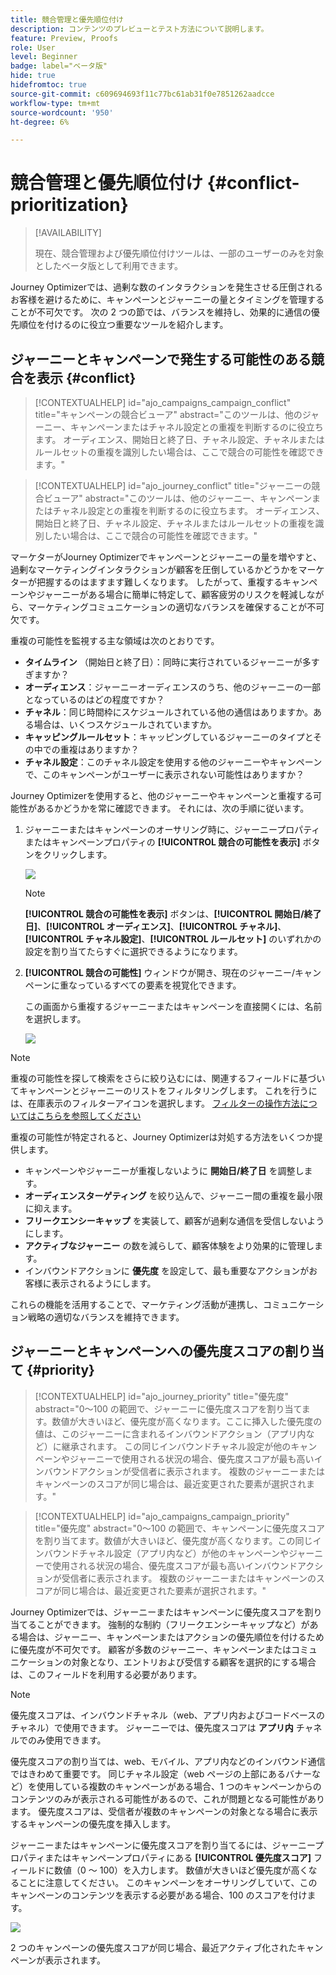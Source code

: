 ```yaml
---
title: 競合管理と優先順位付け
description: コンテンツのプレビューとテスト方法について説明します。
feature: Preview, Proofs
role: User
level: Beginner
badge: label="ベータ版"
hide: true
hidefromtoc: true
source-git-commit: c609694693f11c77bc61ab31f0e7851262aadcce
workflow-type: tm+mt
source-wordcount: '950'
ht-degree: 6%

---
```



# 競合管理と優先順位付け {#conflict-prioritization}

>[!AVAILABILITY]
>
>現在、競合管理および優先順位付けツールは、一部のユーザーのみを対象としたベータ版として利用できます。

Journey Optimizerでは、過剰な数のインタラクションを発生させる圧倒されるお客様を避けるために、キャンペーンとジャーニーの量とタイミングを管理することが不可欠です。 次の 2 つの節では、バランスを維持し、効果的に通信の優先順位を付けるのに役立つ重要なツールを紹介します。

## ジャーニーとキャンペーンで発生する可能性のある競合を表示 {#conflict}

>[!CONTEXTUALHELP]
>id="ajo_campaigns_campaign_conflict"
>title="キャンペーンの競合ビューア"
>abstract="このツールは、他のジャーニー、キャンペーンまたはチャネル設定との重複を判断するのに役立ちます。 オーディエンス、開始日と終了日、チャネル設定、チャネルまたはルールセットの重複を識別したい場合は、ここで競合の可能性を確認できます。"

>[!CONTEXTUALHELP]
>id="ajo_journey_conflict"
>title="ジャーニーの競合ビューア"
>abstract="このツールは、他のジャーニー、キャンペーンまたはチャネル設定との重複を判断するのに役立ちます。 オーディエンス、開始日と終了日、チャネル設定、チャネルまたはルールセットの重複を識別したい場合は、ここで競合の可能性を確認できます。"

マーケターがJourney Optimizerでキャンペーンとジャーニーの量を増やすと、過剰なマーケティングインタラクションが顧客を圧倒しているかどうかをマーケターが把握するのはますます難しくなります。 したがって、重複するキャンペーンやジャーニーがある場合に簡単に特定して、顧客疲労のリスクを軽減しながら、マーケティングコミュニケーションの適切なバランスを確保することが不可欠です。

重複の可能性を監視する主な領域は次のとおりです。

* **タイムライン** （開始日と終了日）：同時に実行されているジャーニーが多すぎますか？
* **オーディエンス**：ジャーニーオーディエンスのうち、他のジャーニーの一部となっているのはどの程度ですか？
* **チャネル**：同じ時間枠にスケジュールされている他の通信はありますか。ある場合は、いくつスケジュールされていますか。
* **キャッピングルールセット**：キャッピングしているジャーニーのタイプとその中での重複はありますか？
* **チャネル設定**：このチャネル設定を使用する他のジャーニーやキャンペーンで、このキャンペーンがユーザーに表示されない可能性はありますか？

Journey Optimizerを使用すると、他のジャーニーやキャンペーンと重複する可能性があるかどうかを常に確認できます。 それには、次の手順に従います。

1. ジャーニーまたはキャンペーンのオーサリング時に、ジャーニープロパティまたはキャンペーンプロパティの **[!UICONTROL 競合の可能性を表示]** ボタンをクリックします。

   ![](assets/view-conflicts.png)

   >[!NOTE]
   >
   >**[!UICONTROL 競合の可能性を表示]** ボタンは、**[!UICONTROL 開始日/終了日]**、**[!UICONTROL オーディエンス]**、**[!UICONTROL チャネル]**、**[!UICONTROL チャネル設定]**、**[!UICONTROL ルールセット]** のいずれかの設定を割り当てたらすぐに選択できるようになります。

1. **[!UICONTROL 競合の可能性]** ウィンドウが開き、現在のジャーニー/キャンペーンに重なっているすべての要素を視覚化できます。

   この画面から重複するジャーニーまたはキャンペーンを直接開くには、名前を選択します。

   ![](assets/potential-conflicts.png)

>[!NOTE]
>
>重複の可能性を探して検索をさらに絞り込むには、関連するフィールドに基づいてキャンペーンとジャーニーのリストをフィルタリングします。 これを行うには、在庫表示のフィルターアイコンを選択します。 [ フィルターの操作方法についてはこちらを参照してください ](../start/search-filter-categorize.md#filter-lists)

重複の可能性が特定されると、Journey Optimizerは対処する方法をいくつか提供します。

* キャンペーンやジャーニーが重複しないように **開始日/終了日** を調整します。
* **オーディエンスターゲティング** を絞り込んで、ジャーニー間の重複を最小限に抑えます。
* **フリークエンシーキャップ** を実装して、顧客が過剰な通信を受信しないようにします。
* **アクティブなジャーニー** の数を減らして、顧客体験をより効果的に管理します。
* インバウンドアクションに **優先度** を設定して、最も重要なアクションがお客様に表示されるようにします。

これらの機能を活用することで、マーケティング活動が連携し、コミュニケーション戦略の適切なバランスを維持できます。

## ジャーニーとキャンペーンへの優先度スコアの割り当て {#priority}

>[!CONTEXTUALHELP]
>id="ajo_journey_priority"
>title="優先度"
>abstract="0～100 の範囲で、ジャーニーに優先度スコアを割り当てます。数値が大きいほど、優先度が高くなります。ここに挿入した優先度の値は、このジャーニーに含まれるインバウンドアクション（アプリ内など）に継承されます。 この同じインバウンドチャネル設定が他のキャンペーンやジャーニーで使用される状況の場合、優先度スコアが最も高いインバウンドアクションが受信者に表示されます。 複数のジャーニーまたはキャンペーンのスコアが同じ場合は、最近変更された要素が選択されます。"

>[!CONTEXTUALHELP]
>id="ajo_campaigns_campaign_priority"
>title="優先度"
>abstract="0～100 の範囲で、キャンペーンに優先度スコアを割り当てます。数値が大きいほど、優先度が高くなります。この同じインバウンドチャネル設定（アプリ内など）が他のキャンペーンやジャーニーで使用される状況の場合、優先度スコアが最も高いインバウンドアクションが受信者に表示されます。 複数のジャーニーまたはキャンペーンのスコアが同じ場合は、最近変更された要素が選択されます。"

Journey Optimizerでは、ジャーニーまたはキャンペーンに優先度スコアを割り当てることができます。 強制的な制約（フリークエンシーキャップなど）がある場合は、ジャーニー、キャンペーンまたはアクションの優先順位を付けるために優先度が不可欠です。 顧客が多数のジャーニー、キャンペーンまたはコミュニケーションの対象となり、エントリおよび受信する顧客を選択的にする場合は、このフィールドを利用する必要があります。

>[!NOTE]
>
>優先度スコアは、インバウンドチャネル（web、アプリ内およびコードベースのチャネル）で使用できます。 ジャーニーでは、優先度スコアは **アプリ内** チャネルでのみ使用できます。

優先度スコアの割り当ては、web、モバイル、アプリ内などのインバウンド通信ではきわめて重要です。 同じチャネル設定（web ページの上部にあるバナーなど）を使用している複数のキャンペーンがある場合、1 つのキャンペーンからのコンテンツのみが表示される可能性があるので、これが問題となる可能性があります。 優先度スコアは、受信者が複数のキャンペーンの対象となる場合に表示するキャンペーンの優先度を挿入します。

ジャーニーまたはキャンペーンに優先度スコアを割り当てるには、ジャーニープロパティまたはキャンペーンプロパティにある **[!UICONTROL 優先度スコア]** フィールドに数値（0 ～ 100）を入力します。 数値が大きいほど優先度が高くなることに注意してください。 このキャンペーンをオーサリングしていて、このキャンペーンのコンテンツを表示する必要がある場合、100 のスコアを付けます。

![](assets/priority-score.png)

2 つのキャンペーンの優先度スコアが同じ場合、最近アクティブ化されたキャンペーンが表示されます。

